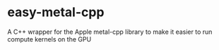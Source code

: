# easy-metal-cpp
A C++ wrapper for the Apple metal-cpp library to make it easier to run compute kernels on the GPU
